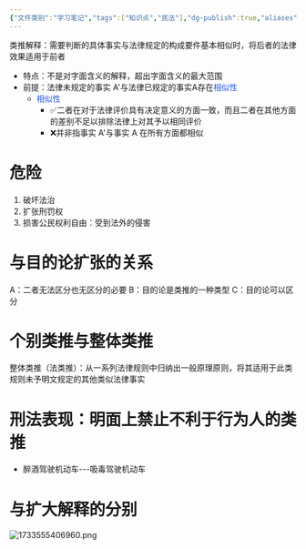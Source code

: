 ```yaml
---
{"文件类别":"学习笔记","tags":["知识点","民法"],"dg-publish":true,"aliases":["类推解释"],"permalink":"/学习笔记studyup/民法总论/类推/","dgPassFrontmatter":true,"created":"2024-10-26T19:33:15.811+08:00","updated":"2024-12-07T15:10:15.980+08:00"}
---
```


类推解释：需要判断的具体事实与法律规定的构成要件基本相似时，将后者的法律效果适用于前者
- 特点：不是对字面含义的解释，超出字面含义的最大范围
- 前提：法律未规定的事实 A'与法律已规定的事实A存在<font color="#245bdb">相似性</font>
	- <font color="#245bdb">相似性</font>
		- ✅二者在对于法律评价具有决定意义的方面一致，而且二者在其他方面的差别不足以排除法律上对其予以相同评价
		- ❌并非指事实 A'与事实 A 在所有方面都相似
# 危险
1. 破坏法治
2. 扩张刑罚权
3. 损害公民权利自由：受到法外的侵害
# 与目的论扩张的关系
A：二者无法区分也无区分的必要
B：目的论是类推的一种类型
C：目的论可以区分
# 个别类推与整体类推
整体类推（法类推）：从一系列法律规则中归纳出一般原理原则，将其适用于此类规则未予明文规定的其他类似法律事实
# 刑法表现：明面上禁止不利于行为人的类推
- 醉酒驾驶机动车---吸毒驾驶机动车
# 与扩大解释的分别
![1733555406960.png](/img/user/%E8%BF%90%E8%A1%8C%E6%9D%82/%E9%99%84%E4%BB%B6/1733555406960.png)